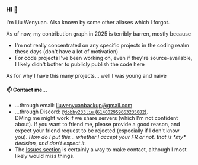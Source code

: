 ### Hi 👋

I'm Liu Wenyuan. Also known by some other aliases which I forgot.

As of now, my contribution graph in 2025 is terribly barren, mostly because
- I'm not really concentrated on any specific projects in the coding realm these days (don't have a lot of motivation)
- For code projects I've been working on, even if they're source-available, I likely didn't bother to publicly publish the code here

As for why I have this many projects... well I was young and naive

#### 📫 Contact me...
- ...through email: liuwenyuanbackup@gmail.com
- ...through Discord: [`@dobby233liu` (`614002959663235082`)](https://discord.com/users/614002959663235082). \
  DMing me might work if we share servers (which I'm not confident about).
  If you want to friend me, please provide a good reason, and expect your friend request to be rejected (especially if I don't know you).
  *How do I put this... whether I accept your FR or not, that is \*my\* decision, and don't expect it.*
- The [Issues section](https://github.com/Dobby233Liu/Dobby233Liu/issues) is certainly a way to make contact, although I most likely would miss things.
